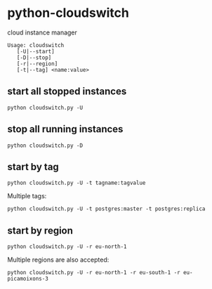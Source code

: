 # python-cloudswitch

cloud instance manager

```
Usage: cloudswitch
   [-U|--start]
   [-D|--stop]
   [-r|--region]
   [-t|--tag] <name:value>
``` 

## start all stopped instances

```
python cloudswitch.py -U
```

## stop all running instances

```
python cloudswitch.py -D
```

## start by tag

```
python cloudswitch.py -U -t tagname:tagvalue
```

Multiple tags:

```
python cloudswitch.py -U -t postgres:master -t postgres:replica
```

## start by region

```
python cloudswitch.py -U -r eu-north-1
```

Multiple regions are also accepted:

```
python cloudswitch.py -U -r eu-north-1 -r eu-south-1 -r eu-picamoixons-3
```